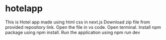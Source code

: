 # hotelapp
 This is Hotel app made using html css in next.js
Download zip file from provided repository link.
Open the file in vs code.
Open terminal.
Install npm package using npm install.
Run the application using npm run dev

